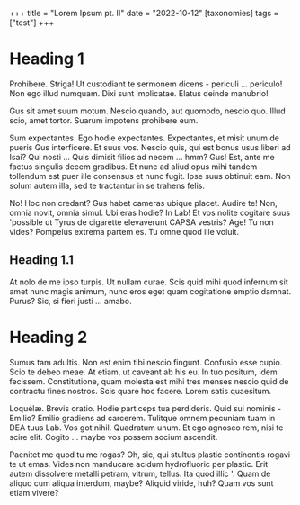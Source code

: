 +++
title = "Lorem Ipsum pt. II"
date = "2022-10-12"
[taxonomies]
tags = ["test"]
+++

# Heading 1
Prohibere. Striga! Ut custodiant te sermonem dicens - periculi ... periculo! Non ego illud numquam. Dixi sunt implicatae. Elatus deinde manubrio! 

Gus sit amet suum motum. Nescio quando, aut quomodo, nescio quo. Illud scio, amet tortor. Suarum impotens prohibere eum. 

Sum expectantes. Ego hodie expectantes. Expectantes, et misit unum de pueris Gus interficere. Et suus vos. Nescio quis, qui est bonus usus liberi ad Isai? Qui nosti ... Quis dimisit filios ad necem ... hmm? Gus! Est, ante me factus singulis decem gradibus. Et nunc ad aliud opus mihi tandem tollendum est puer ille consensus et nunc fugit. Ipse suus obtinuit eam. Non solum autem illa, sed te tractantur in se trahens felis. 

No! Hoc non credant? Gus habet cameras ubique placet. Audire te! Non, omnia novit, omnia simul. Ubi eras hodie? In Lab! Et vos nolite cogitare suus 'possible ut Tyrus de cigarette elevaverunt CAPSA vestris? Age! Tu non vides? Pompeius extrema partem es. Tu omne quod ille voluit. 

## Heading 1.1
At nolo de me ipso turpis. Ut nullam curae. Scis quid mihi quod infernum sit amet nunc magis animum, nunc eros eget quam cogitatione emptio damnat. Purus? Sic, si fieri justi ... amabo. 

# Heading 2

Sumus tam adultis. Non est enim tibi nescio fingunt. Confusio esse cupio. Scio te debeo meae. At etiam, ut caveant ab his eu. In tuo positum, idem fecissem. Constitutione, quam molesta est mihi tres menses nescio quid de contractu fines nostros. Scis quare hoc facere. Lorem satis quaesitum. 

Loquélæ. Brevis oratio. Hodie particeps tua perdideris. Quid sui nominis - Emilio? Emilio gradiens ad carcerem. Tulitque omnem pecuniam tuam in DEA tuus Lab. Vos got nihil. Quadratum unum. Et ego agnosco rem, nisi te scire elit. Cogito ... maybe vos possem socium ascendit. 

Paenitet me quod tu me rogas? Oh, sic, qui stultus plastic continentis rogavi te ut emas. Vides non manducare acidum hydrofluoric per plastic. Erit autem dissolvere metalli petram, vitrum, tellus. Ita quod illic '. Quam de aliquo cum aliqua interdum, maybe? Aliquid viride, huh? Quam vos sunt etiam vivere? 